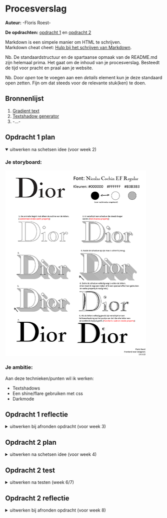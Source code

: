 # Procesverslag
**Auteur:** -Floris Roest-

**De opdrachten:** [opdracht 1](opdracht1/index.html) en [opdracht 2](opdracht2/index.html)


Markdown is een simpele manier om HTML te schrijven.  
Markdown cheat cheet: [Hulp bij het schrijven van Markdown](https://github.com/adam-p/markdown-here/wiki/Markdown-Cheatsheet).

Nb. De standaardstructuur en de spartaanse opmaak van de README.md zijn helemaal prima. Het gaat om de inhoud van je procesverslag. Besteedt de tijd voor pracht en praal aan je website.

Nb. Door *open* toe te voegen aan een *details* element kun je deze standaard open zetten. Fijn om dat steeds voor de relevante stuk(ken) te doen.



## Bronnenlijst
  1. <a href="https://cssgradient.io/blog/css-gradient-text/">Gradient text</a>
  2. <a href="https://traverstodd.com/css3-rgba-long-shadow-generator/">Textshadow generator</a>
  3. -...-



## Opdracht 1 plan

<details open>
  <summary>uitwerken na schetsen idee (voor week 2)</summary>


  ### Je storyboard:
  <img src="readme-images/Storyboard.png" width="450px" alt="storyboard voor opdracht 1">


  ### Je ambitie: 
  Aan deze technieken/punten wil ik werken:
  - Textshadows
  - Een shine/flare gebruiken met css
  - Darkmode
 
</details>



## Opdracht 1 reflectie

<details>
  <summary>uitwerken bij afronden opdracht (voor week 3)</summary>


  ### Je uitkomst - karakteristiek screenshot(s):
  <img src="readme-images/dior3.png" width="375px" alt="uitomst opdracht 1">


  ### Dit ging goed/Heb ik geleerd: 
  Textshadows zijn vrij simpel te gebruiken en ook vrij flexibel doordat je overal om de tekst een shadow kan plaatsen, hiermee kan je een soort 3D effect creeëren waardoor het lijkt alsof het woord Dior naar voren komt.
  Verder vond ik de darkmode vrij simpel. Door een media query te gebruiken kan je makkelijk alle elementen aanpassen waarvan het nodig is.

  <img src="readme-images/dior.png" width="375px" alt="top">


  ### Dit was lastig/Is niet gelukt:
  Uiteindelijk was het erg lastig om een soort shine/flare toe te voegen, de css code die ik online vond was vaak erg ingewikkeld, daarom heb ik ervoor gekozen om de "shine" te veranderen in een glinster die over de tekst gaat doormiddel van een gradient text background. Dit was uiteindelijk nog best ingewikkeld want ik moest de text in de gradient clippen en de text tranparant maken, gelukkig heb ik snel gevonden hoe dit moest. (Zie bronnenlijst.)

  <img src="readme-images/dior2.png" width="375px" alt="bummer">
</details>



## Opdracht 2 plan

<details>
  <summary>uitwerken na schetsen idee (voor week 4)</summary>


  ### Je ontwerp:
  <img src="readme-images/Bingo.png" width="375px" alt="ontwerp opdracht 2">


  ### Je ambitie: 
  Aan deze technieken/punten wil ik werken:
  - Drag en drop doormiddel van een stempel, dus eventlisteners met dragOver en dragEnd etc.
  - Het programmeren van een bingo systeem.
  - Spraak herkenning door Bingo! te roepen.
  - Als ik tijd heb wat leuke aninmaties.
</details>



## Opdracht 2 test

<details>
  <summary>uitwerken na testen (week 6/7)</summary>

  Neem minimaal 5 bevindingen op:



  ### Bevinding 1:
  Omschrijving van wat er nog niet orde was (tekst en afbeeding(en)).

  #### oplossing:
  Beschrijving hoe je het hebt hebt opgelost of als het niet gelukt is hoe je het zou oplossen (tekst en afbeeding(en)).



  ### Bevinding 2:
  Omschrijving van wat er nog niet orde was (tekst en afbeeding(en)).

  #### oplossing:
  Beschrijving hoe je het hebt hebt opgelost of als het niet gelukt is hoe je het zou oplossen (tekst en afbeeding(en)).



  ### Bevinding 3:
  ...
</details>



## Opdracht 2 reflectie

<details>
  <summary>uitwerken bij afronden opdracht (voor week 8)</summary>

  ### Je uitkomst - karakteristiek screenshot(s):
  <img src="readme-images/dummy-plaatje.svg" width="375px" alt="uitkomst opdracht 2">


  ### Dit ging goed/Heb ik geleerd: 
  Ik heb geleerd om spraak herkenning toe te voegen aan mijn site waarvan ik daarvoor eigenlijk nog nooit had gehoord en ook niet wist dat dat een mogelijkheid was. Verder heb ik meer geleerd over drag en drop en de eventlisteners die daarbij horen, de eventlisteners zelf zijn best simpel.

  <img src="readme-images/dummy-plaatje.svg" width="375px" alt="top">


  ### Dit was lastig/Is niet gelukt:
  Ik vond het erg lastig om iets te "markeren" met drag en drop, telkens als ik over een gemarkeerd item ging met de stempel veranderde deze weer in een ongemarkeerd item. 

  <img src="readme-images/kaart1.png" width="375px" alt="bummer">
</details>
